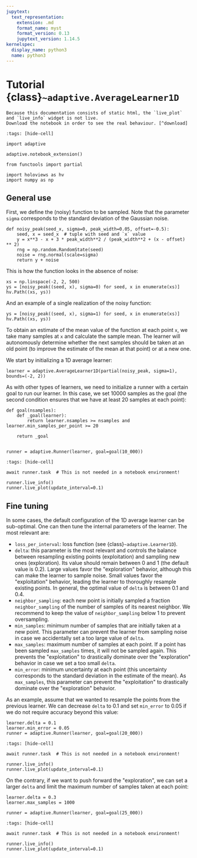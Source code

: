 ```yaml
---
jupytext:
  text_representation:
    extension: .md
    format_name: myst
    format_version: 0.13
    jupytext_version: 1.14.5
kernelspec:
  display_name: python3
  name: python3
---
```


# Tutorial {class}`~adaptive.AverageLearner1D`

```{note}
Because this documentation consists of static html, the `live_plot` and `live_info` widget is not live.
Download the notebook in order to see the real behaviour. [^download]
```

```{code-cell} ipython3
:tags: [hide-cell]

import adaptive

adaptive.notebook_extension()

from functools import partial

import holoviews as hv
import numpy as np
```

## General use

First, we define the (noisy) function to be sampled. Note that the parameter `sigma` corresponds to the standard deviation of the Gaussian noise.

```{code-cell} ipython3
def noisy_peak(seed_x, sigma=0, peak_width=0.05, offset=-0.5):
    seed, x = seed_x  # tuple with seed and `x` value
    y = x**3 - x + 3 * peak_width**2 / (peak_width**2 + (x - offset) ** 2)
    rng = np.random.RandomState(seed)
    noise = rng.normal(scale=sigma)
    return y + noise
```

This is how the function looks in the absence of noise:

```{code-cell} ipython3
xs = np.linspace(-2, 2, 500)
ys = [noisy_peak((seed, x), sigma=0) for seed, x in enumerate(xs)]
hv.Path((xs, ys))
```

And an example of a single realization of the noisy function:

```{code-cell} ipython3
ys = [noisy_peak((seed, x), sigma=1) for seed, x in enumerate(xs)]
hv.Path((xs, ys))
```

To obtain an estimate of the mean value of the function at each point `x`, we take many samples at `x` and calculate the sample mean.
The learner will autonomously determine whether the next samples should be taken at an old point (to improve the estimate of the mean at that point) or at a new one.

We start by initializing a 1D average learner:

```{code-cell} ipython3
learner = adaptive.AverageLearner1D(partial(noisy_peak, sigma=1), bounds=(-2, 2))
```

As with other types of learners, we need to initialize a runner with a certain goal to run our learner.
In this case, we set 10000 samples as the goal (the second condition ensures that we have at least 20 samples at each point):

```{code-cell} ipython3
def goal(nsamples):
    def _goal(learner):
        return learner.nsamples >= nsamples and learner.min_samples_per_point >= 20

    return _goal


runner = adaptive.Runner(learner, goal=goal(10_000))
```

```{code-cell} ipython3
:tags: [hide-cell]

await runner.task  # This is not needed in a notebook environment!
```

```{code-cell} ipython3
runner.live_info()
runner.live_plot(update_interval=0.1)
```

## Fine tuning

In some cases, the default configuration of the 1D average learner can be sub-optimal.
One can then tune the internal parameters of the learner.
The most relevant are:

- `loss_per_interval`: loss function (see {class}`~adaptive.Learner1D`).
- `delta`: this parameter is the most relevant and controls the balance between resampling existing points (exploitation) and sampling new ones (exploration). Its value should remain between 0 and 1 (the default value is 0.2). Large values favor the "exploration" behavior, although this can make the learner to sample noise. Small values favor the "exploitation" behavior, leading the learner to thoroughly resample existing points. In general, the optimal value of `delta` is between 0.1 and 0.4.
- `neighbor_sampling`: each new point is initially sampled a fraction `neighbor_sampling` of the number of samples of its nearest neighbor. We recommend to keep the value of `neighbor_sampling` below 1 to prevent oversampling.
- `min_samples`: minimum number of samples that are initially taken at a new point. This parameter can prevent the learner from sampling noise in case we accidentally set a too large value of `delta`.
- `max_samples`: maximum number of samples at each point. If a point has been sampled `max_samples` times, it will not be sampled again. This prevents the "exploitation" to drastically dominate over the "exploration" behavior in case we set a too small `delta`.
- `min_error`: minimum uncertainty at each point (this uncertainty corresponds to the standard deviation in the estimate of the mean). As `max_samples`, this parameter can prevent the "exploitation" to drastically dominate over the "exploration" behavior.

As an example, assume that we wanted to resample the points from the previous learner.
We can decrease `delta` to 0.1 and set `min_error` to 0.05 if we do not require accuracy beyond this value:

```{code-cell} ipython3
learner.delta = 0.1
learner.min_error = 0.05
runner = adaptive.Runner(learner, goal=goal(20_000))
```

```{code-cell} ipython3
:tags: [hide-cell]

await runner.task  # This is not needed in a notebook environment!
```

```{code-cell} ipython3
runner.live_info()
runner.live_plot(update_interval=0.1)
```

On the contrary, if we want to push forward the "exploration", we can set a larger `delta` and limit the maximum number of samples taken at each point:

```{code-cell} ipython3
learner.delta = 0.3
learner.max_samples = 1000

runner = adaptive.Runner(learner, goal=goal(25_000))
```

```{code-cell} ipython3
:tags: [hide-cell]

await runner.task  # This is not needed in a notebook environment!
```

```{code-cell} ipython3
runner.live_info()
runner.live_plot(update_interval=0.1)
```

[^download]: This notebook can be downloaded as **{nb-download}`tutorial.AverageLearner1D.ipynb`** and {download}`tutorial.AverageLearner1D.md`.
